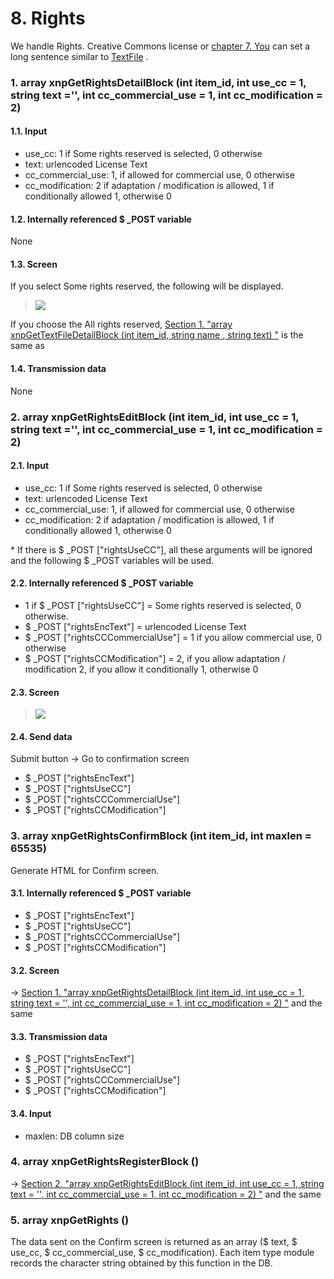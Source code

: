 # 8. Rights

We handle Rights. Creative Commons license or [chapter 7. You](https://xoonips.osdn.jp/manuals/commonlib-340/textfile.html) can set a long sentence similar to [TextFile](https://xoonips.osdn.jp/manuals/commonlib-340/textfile.html) .

### 1. array xnpGetRightsDetailBlock \(int item\_id, int use\_cc = 1, string text ='', int cc\_commercial\_use = 1, int cc\_modification = 2\)

#### 1.1. Input

* use\_cc: 1 if Some rights reserved is selected, 0 otherwise
* text: urlencoded License Text
* cc\_commercial\_use: 1, if allowed for commercial use, 0 otherwise
* cc\_modification: 2 if adaptation / modification is allowed, 1 if conditionally allowed 1, otherwise 0

#### 1.2. Internally referenced $ \_POST variable

None

#### 1.3. Screen

If you select Some rights reserved, the following will be displayed.

> ![](https://xoonips.osdn.jp/manuals/commonlib-340/images/xnpGetRightsDetailBlock.gif)

If you choose the All rights reserved, [Section 1. "array xnpGetTextFileDetailBlock \(int item\_id, string name , string text\) "](https://xoonips.osdn.jp/manuals/commonlib-340/textfile.html#func-xnpGetTextFileDetailBlock) is the same as

#### 1.4. Transmission data

None

### 2. array xnpGetRightsEditBlock \(int item\_id, int use\_cc = 1, string text ='', int cc\_commercial\_use = 1, int cc\_modification = 2\)

#### 2.1. Input

* use\_cc: 1 if Some rights reserved is selected, 0 otherwise
* text: urlencoded License Text
* cc\_commercial\_use: 1, if allowed for commercial use, 0 otherwise
* cc\_modification: 2 if adaptation / modification is allowed, 1 if conditionally allowed 1, otherwise 0

\* If there is $ \_POST \["rightsUseCC"\], all these arguments will be ignored and the following $ \_POST variables will be used.

#### 2.2. Internally referenced $ \_POST variable

* 1 if $ \_POST \["rightsUseCC"\] = Some rights reserved is selected, 0 otherwise.
* $ \_POST \["rightsEncText"\] = urlencoded License Text
* $ \_POST \["rightsCCCommercialUse"\] = 1 if you allow commercial use, 0 otherwise
* $ \_POST \["rightsCCModification"\] = 2, if you allow adaptation / modification 2, if you allow it conditionally 1, otherwise 0

#### 2.3. Screen

> ![](https://xoonips.osdn.jp/manuals/commonlib-340/images/xnpGetRightsEditBlock1.gif)

#### 2.4. Send data

Submit button → Go to confirmation screen

* $ \_POST \["rightsEncText"\]
* $ \_POST \["rightsUseCC"\]
* $ \_POST \["rightsCCCommercialUse"\]
* $ \_POST \["rightsCCModification"\]

### 3. array xnpGetRightsConfirmBlock \(int item\_id, int maxlen = 65535\)

Generate HTML for Confirm screen.

#### 3.1. Internally referenced $ \_POST variable

* $ \_POST \["rightsEncText"\]
* $ \_POST \["rightsUseCC"\]
* $ \_POST \["rightsCCCommercialUse"\]
* $ \_POST \["rightsCCModification"\]

#### 3.2. Screen

→ [Section 1. "array xnpGetRightsDetailBlock \(int item\_id, int use\_cc = 1, string text = '', int cc\_commercial\_use = 1, int cc\_modification = 2\) "](https://xoonips.osdn.jp/manuals/commonlib-340/rights.html#func-xnpGetRightsDetailBlock) and the same

#### 3.3. Transmission data

* $ \_POST \["rightsEncText"\]
* $ \_POST \["rightsUseCC"\]
* $ \_POST \["rightsCCCommercialUse"\]
* $ \_POST \["rightsCCModification"\]

#### 3.4. Input

* maxlen: DB column size

### 4. array xnpGetRightsRegisterBlock \(\)

→ [Section 2. "array xnpGetRightsEditBlock \(int item\_id, int use\_cc = 1, string text = '', int cc\_commercial\_use = 1, int cc\_modification = 2\) "](https://xoonips.osdn.jp/manuals/commonlib-340/rights.html#func-xnpGetRightsEditBlock) and the same

### 5. array xnpGetRights \(\)

The data sent on the Confirm screen is returned as an array \($ text, $ use\_cc, $ cc\_commercial\_use, $ cc\_modification\). Each item type module records the character string obtained by this function in the DB.

